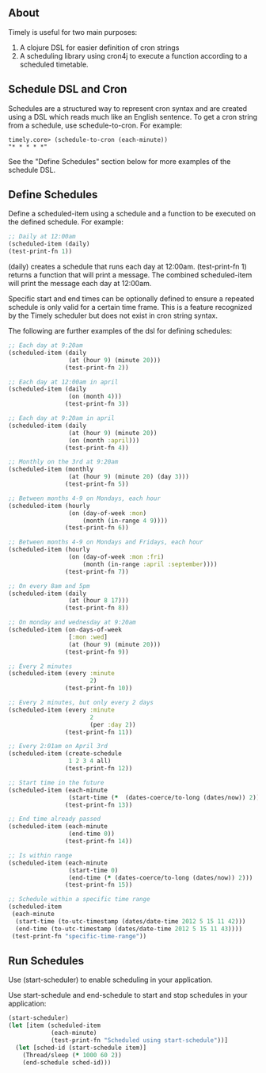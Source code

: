## About

Timely is useful for two main purposes:

1. A clojure DSL for easier definition of cron strings
2. A scheduling library using cron4j to execute a function according to a scheduled timetable.

## Schedule DSL and Cron

Schedules are a structured way to represent cron syntax and are created using a DSL which reads much like an English sentence.  To get a cron string from a schedule, use schedule-to-cron.  For example:

	timely.core> (schedule-to-cron (each-minute))
	"* * * * *"
	
See the "Define Schedules" section below for more examples of the schedule DSL.

## Define Schedules

Define a scheduled-item using a schedule and a function to be executed on the defined schedule. For example:

````clojure
;; Daily at 12:00am
(scheduled-item (daily)
(test-print-fn 1))
````

(daily) creates a schedule that runs each day at 12:00am.  (test-print-fn 1) returns a function that will print a message.  The combined scheduled-item will print the message each day at 12:00am.

Specific start and end times can be optionally defined to ensure a repeated schedule is only valid for a certain time frame.  This is a feature recognized by the Timely scheduler but does not exist in cron string syntax.

The following are further examples of the dsl for defining schedules:

````clojure
;; Each day at 9:20am
(scheduled-item (daily
                 (at (hour 9) (minute 20)))
                (test-print-fn 2))

;; Each day at 12:00am in april
(scheduled-item (daily
                 (on (month 4)))
                (test-print-fn 3))

;; Each day at 9:20am in april
(scheduled-item (daily
                 (at (hour 9) (minute 20))
                 (on (month :april)))
                (test-print-fn 4))

;; Monthly on the 3rd at 9:20am
(scheduled-item (monthly
                 (at (hour 9) (minute 20) (day 3)))
                (test-print-fn 5))

;; Between months 4-9 on Mondays, each hour
(scheduled-item (hourly
                 (on (day-of-week :mon)
                     (month (in-range 4 9))))
                (test-print-fn 6))

;; Between months 4-9 on Mondays and Fridays, each hour
(scheduled-item (hourly
                 (on (day-of-week :mon :fri)
                     (month (in-range :april :september))))
                (test-print-fn 7))

;; On every 8am and 5pm
(scheduled-item (daily
                 (at (hour 8 17)))
                (test-print-fn 8))

;; On monday and wednesday at 9:20am
(scheduled-item (on-days-of-week
                 [:mon :wed]
                 (at (hour 9) (minute 20)))
                (test-print-fn 9))

;; Every 2 minutes
(scheduled-item (every :minute
                       2)
                (test-print-fn 10))

;; Every 2 minutes, but only every 2 days
(scheduled-item (every :minute
                       2
                       (per :day 2))
                (test-print-fn 11))

;; Every 2:01am on April 3rd
(scheduled-item (create-schedule
                 1 2 3 4 all)
                (test-print-fn 12))

;; Start time in the future
(scheduled-item (each-minute
                 (start-time (*  (dates-coerce/to-long (dates/now)) 2)))
                (test-print-fn 13))

;; End time already passed
(scheduled-item (each-minute
                 (end-time 0))
                (test-print-fn 14))

;; Is within range
(scheduled-item (each-minute
                 (start-time 0)
                 (end-time (* (dates-coerce/to-long (dates/now)) 2)))
                (test-print-fn 15))

;; Schedule within a specific time range
(scheduled-item
 (each-minute
  (start-time (to-utc-timestamp (dates/date-time 2012 5 15 11 42)))
  (end-time (to-utc-timestamp (dates/date-time 2012 5 15 11 43))))
 (test-print-fn "specific-time-range"))
````     
          
## Run Schedules

Use (start-scheduler) to enable scheduling in your application.

Use start-schedule and end-schedule to start and stop schedules in your application:

````clojure
(start-scheduler)
(let [item (scheduled-item
            (each-minute)
            (test-print-fn "Scheduled using start-schedule"))]
  (let [sched-id (start-schedule item)]
    (Thread/sleep (* 1000 60 2))
    (end-schedule sched-id)))
````
